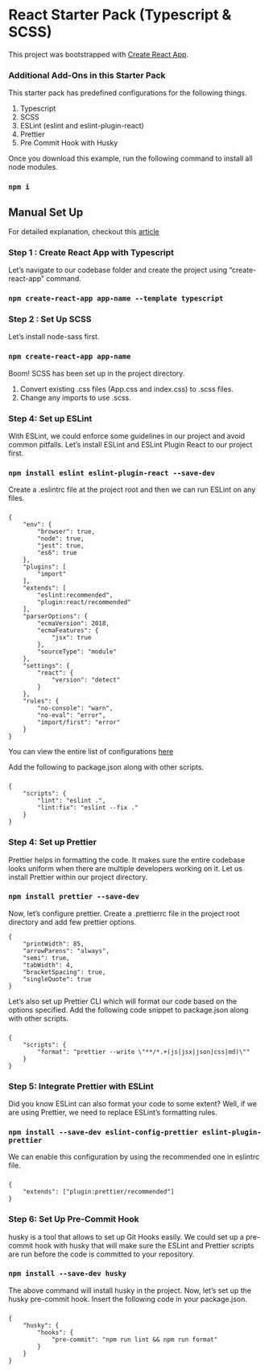 # React Starter Pack (Typescript & SCSS)

This project was bootstrapped with [Create React App](https://github.com/facebook/create-react-app).

### Additional Add-Ons in this Starter Pack

This starter pack has predefined configurations for the following things.

1. Typescript
2. SCSS
3. ESLint (eslint and eslint-plugin-react)
4. Prettier
5. Pre Commit Hook with Husky

Once you download this example, run the following command to install all node modules.

### `npm i`

## Manual Set Up

For detailed explanation, checkout this <a href = "https://medium.com/swlh/developer-checklist-react-application-initial-set-up-d4568799b825">article</a>

### Step 1 : Create React App with Typescript

Let’s navigate to our codebase folder and create the project using “create-react-app” command.

### `npm create-react-app app-name --template typescript`

### Step 2 : Set Up SCSS

Let’s install node-sass first.

### `npm create-react-app app-name`

Boom! SCSS has been set up in the project directory.

1. Convert existing .css files (App.css and index.css) to .scss files.
2. Change any imports to use .scss.

### Step 4: Set up ESLint

With ESLint, we could enforce some guidelines in our project and avoid common pitfalls. Let’s install ESLint and ESLint Plugin React to our project first.

### `npm install eslint eslint-plugin-react --save-dev`

Create a .eslintrc file at the project root and then we can run ESLint on any files.

###

    {
        "env": {
            "browser": true,
            "node": true,
            "jest": true,
            "es6": true
        },
        "plugins": [
            "import"
        ],
        "extends": [
            "eslint:recommended",
            "plugin:react/recommended"
        ],
        "parserOptions": {
            "ecmaVersion": 2018,
            "ecmaFeatures": {
                "jsx": true
            },
            "sourceType": "module"
        },
        "settings": {
            "react": {
                "version": "detect"
            }
        },
        "rules": {
            "no-console": "warn",
            "no-eval": "error",
            "import/first": "error"
        }
    }

You can view the entire list of configurations <a href = "https://eslint.org/docs/user-guide/configuring">here</a>

Add the following to package.json along with other scripts.

###

    {
        "scripts": {
            "lint": "eslint .",
            "lint:fix": "eslint --fix ."
        }
    }

### Step 4: Set up Prettier

Prettier helps in formatting the code. It makes sure the entire codebase looks uniform when there are multiple developers working on it. Let us install Prettier within our project directory.

### `npm install prettier --save-dev`

Now, let’s configure prettier. Create a .prettierrc file in the project root directory and add few prettier options.

    {
        "printWidth": 85,
        "arrowParens": "always",
        "semi": true,
        "tabWidth": 4,
        "bracketSpacing": true,
        "singleQuote": true
    }

Let’s also set up Prettier CLI which will format our code based on the options specified. Add the following code snippet to package.json along with other scripts.

###

    {
        "scripts": {
            "format": "prettier --write \"**/*.+(js|jsx|json|css|md)\""
        }
    }

### Step 5: Integrate Prettier with ESLint

Did you know ESLint can also format your code to some extent? Well, if we are using Prettier, we need to replace ESLint’s formatting rules.

### `npm install --save-dev eslint-config-prettier eslint-plugin-prettier`

We can enable this configuration by using the recommended one in eslintrc file.

###

    {
        "extends": ["plugin:prettier/recommended"]
    }

### Step 6: Set Up Pre-Commit Hook

husky is a tool that allows to set up Git Hooks easily. We could set up a pre-commit hook with husky that will make sure the ESLint and Prettier scripts are run before the code is committed to your repository.

### `npm install --save-dev husky`

The above command will install husky in the project. Now, let’s set up the husky pre-commit hook.
Insert the following code in your package.json.

###

    {
        "husky": {
            "hooks": {
                "pre-commit": "npm run lint && npm run format"
            }
        }
    }
